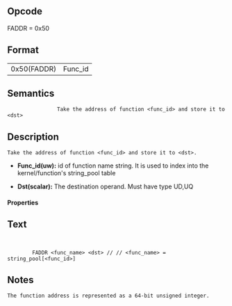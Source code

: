  

## Opcode

  FADDR = 0x50

## Format

| | |
| --- | --- |
| 0x50(FADDR) | Func_id | Dst |


## Semantics




                    Take the address of function <func_id> and store it to <dst>

## Description


    Take the address of function <func_id> and store it to <dst>.

- **Func_id(uw):** id of function name string. It is used to index into the kernel/function's string_pool table

- **Dst(scalar):** The destination operand. Must have type UD,UQ

#### Properties


## Text
```
    

		FADDR <func_name> <dst>	// // <func_name> = string_pool[<func_id>]
```



## Notes



    The function address is represented as a 64-bit unsigned integer.
